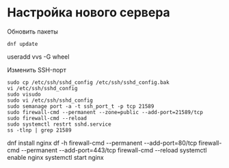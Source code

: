 # Настройка нового сервера

Обновить пакеты
```
dnf update
```

useradd vvs -G wheel

Изменить SSH-порт
```
sudo cp /etc/ssh/sshd_config /etc/ssh/sshd_config.bak
vi /etc/ssh/sshd_config
sudo visudo
sudo vi /etc/ssh/sshd_config
sudo semanage port -a -t ssh_port_t -p tcp 21589
sudo firewall-cmd --permanent --zone=public --add-port=21589/tcp
sudo firewall-cmd --reload
sudo systemctl restrt sshd.service
ss -tlnp | grep 21589
```

dnf install nginx
df -h
firewall-cmd --permanent --add-port=80/tcp
firewall-cmd --permanent --add-port=443/tcp
firewall-cmd --reload
systemctl enable nginx
systemctl start nginx
